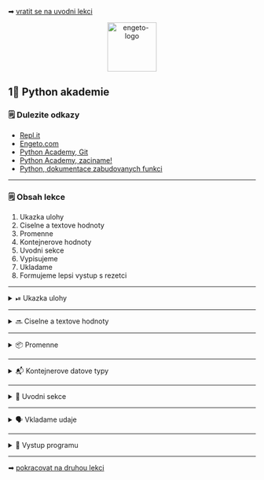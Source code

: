 ➡ [vratit se na uvodni lekci](https://github.com/Bralor/python-academy/tree/master)

<p align="center">
  <img alt="engeto-logo" width="100px" src="https://engeto.cz/wp-content/uploads/2019/01/engeto-square.png" />
</p>

## 1⃣ Python akademie
### 🗒 Dulezite odkazy
- [Repl.it](https://repl.it/)
- [Engeto.com](https://engeto.com/cs/)
- [Python Academy, Git](https://engeto.com/cs/kurz/git-zaklady-pro-uzivatele/lekce)
- [Python Academy, zaciname!](https://engeto.com/cs/kurz/python-academy/studium/SpmtH-mVRY6zPL9alhruMQ/home-set-up/basics-of-command-line)
- [Python, dokumentace zabudovanych funkci](https://docs.python.org/3/library/functions.html)
---

### 🗒 Obsah lekce
1. Ukazka ulohy
2. Ciselne a textove hodnoty
3. Promenne
4. Kontejnerove hodnoty
5. Uvodni sekce
6. Vypisujeme
7. Ukladame
8. Formujeme lepsi vystup s rezetci
---

<details>
  <summary>⏯  Ukazka ulohy</summary>

  1. ✌  [Stahnete si prvni lekci jako **zip**](https://github.com/Bralor/python-academy/archive/lekce01.zip)
  2. 💪 Presunte se ke stazenemu souboru
  3. 🙏 Spustte soubor **destinatio_p1** v PyCharm
  4. 🐍 Spustte program pomoci klaves **ctrl+shift+F10**
  5. 🎥 Zkousejte!

</details>

---

<details>
  <summary>🔜 Ciselne a textove hodnoty</summary>

<details>
  <summary>🔢 Cisla</summary>

  #### ✌ Cela cisla(integers)
  ```python
  100 + 200  # 300
  300 - 100  # 200
  type(1234) # overeni
  ```

  #### 💲 Desetinna cisla(floats)
  **Pozor!** Desetinnym oddelovacem je tecka. Carka slouzi k jinym ucelum.
  ```python
  0.1 + 0.3  # 0.4
  type(0.4)  # overeni
  ```
  **Plovouci radova carka** nektera desetinna cisla nemaji odpovidajici
  binarni tvar. Proto jsou ulozena jako priblizne hodnoty.
  ```python
  0.1 + 0.2  # 0.30000000000000004
  type(0.3)  # overeni
  ```

  #### 💹 Aritmeticke operace
  ```python
  10 + 5    # 15
  10 - 5    # 5
  10 * 5    # 50
  10 / 5    # 2.0 (?)
  10 // 3   # celociselne deleni
  10 % 3    # ziskani zbytku po deleni
  10 ** 3   # umocnovani
  ```
---

</details>

<details>
  <summary>🔡 Text</summary>

  #### 🆎 Retezce(strings)
  Ruzne dlouhe uskupeni znaku (cisla, pismena, specialni symboly), ohranicene
  uvozovkami:
  1. `'Matous'` jednoduche uvozovky
  2. `"Matous"` dvojite uvozovky
  3. `"""Matous"""` trojite uvozovky (take `'''Matous'''`)

  ```python
  "Matous Holinka"  # <class 'str'>
  '1234566789'      # <class 'str'>
  "!@#$%%^&*"       # <class 'str'>
  '''Matous
  Holinka'''        # 'Matous\nHolinka'
  ```

---

</details>

<details>
  <summary>🔁 Prevadeni</summary>

  #### 🔀 Z retezce na cislo
  ```python
  2 + 2         # 4
  "2" + "2"     # '22'
  type("2")          # <class 'str'>
  type(int("2"))     # <class 'int'>
  ```
  **Nektere datove typy neni mozne prevest!**

</details>

---

</details>

---

<details>
  <summary>📦 Promenne</summary>

  #### ☝ K zapamatovani
  - promenne jsou v podstate symbolicke odkazy
  - v pameti odkazuji na konkretni objekt
  - potrebne pokud chceme hodnotu opakovane pouzivat
  - v Pythonu muzeme prepisovat typ hodnoty

  #### 📺 Zapis
  ```python
  jmeno_promenne = "hodnota_promenne"
  ```
  **Pozor!** Jista [pravidla](https://easycodebook.com/python-variable-names-and-naming-rules/)
  musime dodrzet i pri vytvareni jmen promennych.

  ```python
  MESTO = 'Praha'     # <class 'str'>
  MNOZSTVI = 2        # <class 'int'>
  CENA = 1000.5       # <class 'float'>
  ```

</details>

---

<details>
  <summary>📬 Kontejnerove datove typy</summary>

<details>
  <summary>📑 Seznam(list)</summary>

  #### ☝ K zapamatovani
  - tvoreny hranatymi zavorkami
  - udaje oddelene _carkou_ (ucel carky je tedy datovy oddelovac)
  - muzeme pridavat a odebirat udaje (_zmenitelna_ posloupnost)
  - udaje maji dane _poradi_
  - muze obsahovat retezec, cela cisla, desetinna cisla i jine seznamy
  - muzeme _indexovat_

  #### ❓ Jak vypada seznam
  ```python
  jmeno_seznamu = ["udaj_1", "udaj_2", "udaj_3", "udaj_4"]
  ```

  #### 🔝 Nas prvni seznam
  **Konstanta** obsahuje mesta, ktere budeme pouzivat v prvni uloze:
  ```python
  MESTA = ["Praha", "Viden", "Olomouc", "Svitavy", "Zlin", "Ostrava"]
  type(MESTA)
  ```
  Indexovani umoznuje najit hodnotu pomoci jejiho indexu:
  ```python
  MESTA[0]  # vrati udaj s indexem 0 (prvni hodnotu v zavorkach)
  MESTA[-1] # vrati udaj s indexem -1 (posledni hodnota)
  MESTA[1]  # vrati udaj s indexem 1 (druha hodnota)
  ```
---

</details>

<details>
  <summary> 🤕 Ntice(tuple)</summary>

  #### ☝ K zapamatovani
  - tvoreny kulatymi zavorkami
  - udaje oddelene _carkou_ (ucel carky je tedy datovy oddelovac)
  - **nemuzeme** pridavat a odebirat udaje (_nezmenitelna_ posloupnost)
  - udaje maji dane _poradi_
  - muze obsahovat retezec, cela cisla, desetinna cisla, seznamy a ntice
  - muzeme _indexovat_

  #### ❓ Jak vypada ntice
  ```python
  jmeno_tuplu = ("udaj_1", "udaj_2", "udaj_3", "udaj_4")
  ```

  #### 🔝 Nas prvni tupl
  **Konstanta** obsahuje ceny imaginarniho jizdneho:
  ```python
  CENY = (150, 200, 120, 120, 100, 180)
  type(CENY)
  ```
  Indexovani umoznuje najit hodnotu pomoci jejiho indexu:
  ```python
  CENY[0]  # vrati udaj s indexem 0 (prvni hodnotu v zavorkach)
  CENY[-1] # vrati udaj s indexem -1 (posledni hodnota)
  CENY[1]  # vrati udaj s indexem 1 (druha hodnota)
  ```

</details>

</details>

---

<details>
  <summary>👋 Uvodni sekce</summary>

  #### 🛠 S cim budeme pracova
  Nejprve potrebujeme promenne:
  ```python
  """Lekce #1 - Uvod do programovani, Destinatio, cast 1."""

  MESTA = ["Praha", "Viden", "Olomouc", "Svitavy", "Zlin", "Ostrava"]
  CENY = (150, 200, 120, 120, 100, 180)
  ODDELOVAC = "==================================="
  ```

  #### 🖨  Vypiseme pozdrav
  Pomoci zabudovane funkce `print`, pozdravime uzivatele:
  ```python
  print("VITEJTE U NASI APLIKACE DESTINATIO!")  # I. varianta

  pozdrav = "VITEJTE U NASI APLIKACE DESTINATIO!"
  print(pozdrav)  # II. varianta
  ```

  #### 🖌 Oddelime text
  ```python
  print("VITEJTE U NASI APLIKACE DESTINATIO!")  # I. varianta
  print(ODDELOVAC)
  ```

  #### 📋 Zobrazime nabidku
  Nakopirujeme nabidku a opet oddelime:
  ```python
  print(
  """
  1 - Praha   | 150
  2 - Viden   | 200
  3 - Olomouc | 120
  4 - Svitavy | 120
  5 - Zlin    | 100
  6 - Ostrava | 180
  """
  )
  print(ODDELOVAC)
  ```

</details>

---

<details>
  <summary>🗣 Vkladame udaje</summary>

  #### ✍ Zapiseme udaje
  Pomoci dalsi funkce, `input`, muzeme udaje do naseho programu ulozit:
  ```python
  jmeno = input("ZAPIS SVOJE JMENO: ")
  print(jmeno, type(jmeno))
  ```

  #### ☝ Jake udaje
  1. vyber lokality
  2. jmeno
  3. prijmeni
  4. rok narozeni
  5. e-mail
  6. heslo

  ```python
  cislo_lokality = int(input("VYBERTE CISLO LOKALITY: "))
  jmeno = input("JMENO: ")
  prijmeni = input("PRIJMENI: ")
  rok_narozeni = int(input("ROK NAROZENI: "))
  email = input("EMAIL: ")
  heslo = input("HESLO: ")
  print(ODDELOVAC)
  ```

  #### 🕹 Vyber lokalit
  Chceme propojit promennou `cislo_lokality` a nase `MESTA`:
  ```python
  MESTA = ["Praha", "Viden", "Olomouc", "Svitavy", "Zlin", "Ostrava"]
  MESTA[0]  # "Praha"
  MESTA[1]  # "Viden"

  vyber_1 = 0
  vyber_2 = 1
  ```

  #### ➕ Zapojeni vstupu
  ```python
  destinace = MESTA[cislo_lokality - 1]
  cena = CENY[cislo_lokality - 1]
  ```

</details>

---

<details>
  <summary>👥 Vystup programu</summary>

  #### 😧 Spojovani(concatenation)
  Ve funkci `print` budeme kombinovat retezce a hodnoty z promennych:
  ```python
  print("DESTINACE: " + destinace)
  ```

  #### 📎 Vice vystupu
  Funkce `print` umoznuje vypsat vice udaju:
  ```python
  print("DEKUJI, ", jmeno, "JIZDENKU POSLEME NA EMAIL: ", email)
  ```

  #### ⏩ F-string formatovani
  ```python
  print(f"CENA(cil: {destinace}): {cena}")
  ```

</details>

---


➡ [pokracovat na druhou lekci](https://github.com/Bralor/python-academy/tree/lekce02)
